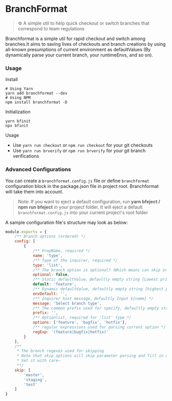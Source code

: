 # BranchFormat
> ⚙ A simple util to help quick checkout or switch branches that correspond to team regulations

Branchformat is a simple util for rapid checkout and switch among branches.It aims to saving lives of checkouts and branch creations by using all-known presumptions of current environment as  defaultValues (By dynamically parse your current branch, your runtimeEnvs, and so on).


### Usage

Install
```shell
# Using Yarn
yarn add branchformat --dev
# Using NPM
npm install branchformat -D
```

Initialization
```shell
yarn bfinit
npx bfinit
```


Usage

- Use `yarn run checkout` or `npm run checkout` for your git checkouts
- Use `yarn run brverify` or `npm run brverify` for your git branch verifications


### Advanced Configurations

You can create a `branchformat.config.js` file or define `branchformat` configuration block in the package.json file in project root. Branchformat will take them into account.
> Note: If you want to eject a default configuration, run **yarn bfeject / npm run bfeject** in your project folder. It will eject a default `branchformat.config.js` into your current project's root folder

A sample configuration file's structure may look as below:
```javascript
module.exports = {
  	/** Branch options (ordered) */
    config: [
        {
          	/** PropName, required */
            name: 'type',
          	/** Type of the inquirer, required */
            type: 'list',
          	/** The branch option is optional?（Which means can skip orderly），defaultly false */
            optional: false,
          	/** Static defaultValue，defaultly empty string [Lowest priority] */
            default: 'feature',
          	/** Dynamic defaultValue, defaultly empty string [highest priority] */
            envDefault: '',
          	/** Inquirer hint message，defaultly Input ${name} */
            message: 'Select branch type',
            /** The common prefix used for specify, defaultly empty string */
            prefix: '',
          	/** Optionlist, required for 'list' type */
            options: ['feature', 'bugfix', 'hotfix'],
            /** regular expressions used for parsing current option */
            regExp: '(feature|bugfix|hotfix)'
        }
    ],
    /**
     * The branch regexes used for skipping
     * Note that skip options will skip parameter parsing and fill in defaultValues and branch Verification pricess
     * Set it with care~
     **/
    skip: [
        'master',
        'staging',
        'test'
    ]
}
```